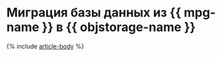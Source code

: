 # Миграция базы данных из {{ mpg-name }} в {{ objstorage-name }}

{% include [article-body](../../_tutorials/datatransfer/mpg-to-objstorage.md) %}